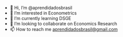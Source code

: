 - 👋 Hi, I’m @aprendidadosbrasil
- 👀 I’m interested in Econometrics
- 🌱 I’m currently learning DSGE
- 💞️ I’m looking to collaborate on Economics Research
- 📫 How to reach me aprendidadosbrasil@gmail.com

<!---
aprendidadosbrasil/aprendidadosbrasil is a ✨ special ✨ repository because its `README.md` (this file) appears on your GitHub profile.
You can click the Preview link to take a look at your changes.
--->
